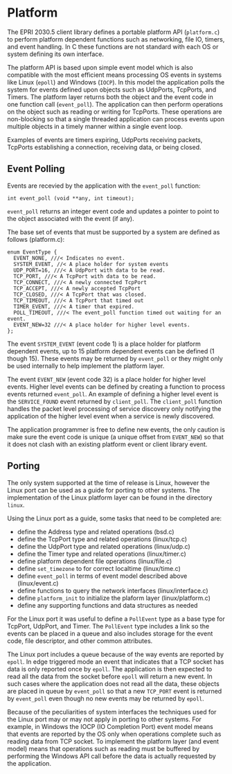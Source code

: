 Platform
========

The EPRI 2030.5 client library defines a portable platform API (`platform.c`)
to perform platform dependent functions such as networking, file IO, timers,
and event handling. In C these functions are not standard with each OS or
system defining its own interface.

The platform API is based upon simple event model which is also compatible with
the most efficient means processing OS events in systems like Linux (`epoll`)
and Windows (`IOCP`). In this model the application polls the system for events
defined upon objects such as UdpPorts, TcpPorts, and Timers. The platform layer
returns both the object and the event code in one function call (`event_poll`).
The application can then perform operations on the object such as reading or
writing for TcpPorts. These operations are non-blocking so that a single
threaded application can process events upon multiple objects in a timely
manner within a single event loop.

Examples of events are timers expiring, UdpPorts receiving packets, TcpPorts
establishing a connection, receiving data, or being closed.

Event Polling
-------------

Events are recevied by the application with the `event_poll` function:

    int event_poll (void **any, int timeout);

`event_poll` returns an integer event code and updates a pointer to point to
the object associated with the event (if any).

The base set of events that must be supported by a system are defined as
follows (platform.c):

    enum EventType {
      EVENT_NONE, ///< Indicates no event.
      SYSTEM_EVENT, //< A place holder for system events
      UDP_PORT=16, ///< A UdpPort with data to be read.
      TCP_PORT, ///< A TcpPort with data to be read.
      TCP_CONNECT, ///< A newly connected TcpPort
      TCP_ACCEPT, ///< A newly accepted TcpPort
      TCP_CLOSED, ///< A TcpPort that was closed.
      TCP_TIMEOUT, ///< A TcpPort that timed out
      TIMER_EVENT, ///< A timer that expired.
      POLL_TIMEOUT, ///< The event_poll function timed out waiting for an event.
      EVENT_NEW=32 ///< A place holder for higher level events.
    };

The event `SYSTEM_EVENT` (event code 1) is a place holder for platform
dependent events, up to 15 platform dependent events can be defined
(1 though 15). These events may be returned by `event_poll` or they might only
be used internally to help implement the platform layer.

The event `EVENT_NEW` (event code 32) is a place holder for higher level events.
Higher level events can be defined by creating a function to process events
returned `event_poll`. An example of defining a higher level event is the
`SERVICE_FOUND` event returned by `client_poll`. The `client_poll` function
handles the packet level processing of service discovery only notifying the
application of the higher level event when a service is newly discovered.

The application programmer is free to define new events, the only caution is
make sure the event code is unique (a unique offset from `EVENT_NEW`) so that
it does not clash with an existing platform event or client library event.

Porting
-------

The only system supported at the time of release is Linux, however the Linux
port can be used as a guide for porting to other systems. The implementation
of the Linux platform layer can be found in the directory `linux`.

Using the Linux port as a guide, some tasks that need to be completed are:

- define the Address type and related operations (bsd.c)
- define the TcpPort type and related operations (linux/tcp.c)
- define the UdpPort type and related operations (linux/udp.c)
- define the Timer type and related operations (linux/timer.c)
- define platform dependent file operations (linux/file.c)
- define `set_timezone` to for correct localtime (linux/time.c)
- define `event_poll` in terms of event model described above (linux/event.c)
- define functions to query the network interfaces (linux/interface.c)
- define `platform_init` to initialize the plaform layer (linux/platform.c)
- define any supporting functions and data structures as needed

For the Linux port it was useful to define a `PollEvent` type as a base type for
TcpPort, UdpPort, and Timer. The `PollEvent` type includes a link so the events
can be placed in a queue and also includes storage for the event code, file
descriptor, and other common attributes.

The Linux port includes a queue because of the way events are reported by
`epoll`. In edge triggered mode an event that indicates that a TCP socket has
data is only reported once by `epoll`. The application is then expected to read
all the data from the socket before `epoll` will return a new event. In such
cases where the application does not read all the data, these objects are
placed in queue by `event_poll` so that a new `TCP_PORT` event is returned by
`event_poll` even though no new events may be returned by `epoll`.

Because of the peculiarities of system interfaces the techniques used for the
Linux port may or may not apply in porting to other systems. For example, in
Windows the IOCP (IO Completion Port) event model means that events are
reported by the OS only when operations complete such as reading data from TCP
socket. To implement the platform layer (and event model) means that operations
such as reading must be buffered by performing the Windows API call before the
data is actually requested by the application.  

